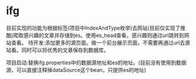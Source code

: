 # ifg
目前实现的功能为根据标签(项目中IndexAndType枚举)去网站(目前仅实现了推酷)爬取感兴趣的文章并存储到es。使用es_head查看，感兴趣则通过url跳转到网站查看。
待开发:添加更多的源页面。做一个前台展示页面，不需要再通过url去源站看。同时可以将优秀的文章保存到数据库。

项目启动:替换ifg.properties中的数据源地址和es的地址。(目前没有使用到数据源，可以直接注释掉dataSource这个bean，只提供es的地址)
